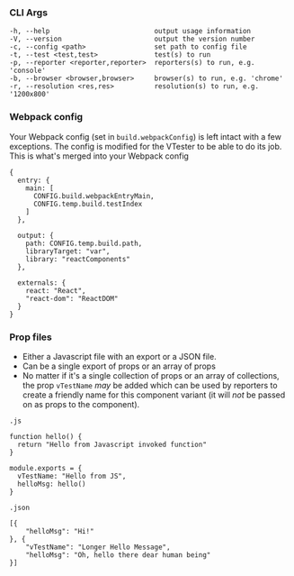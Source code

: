 ### CLI Args

```
-h, --help                          output usage information
-V, --version                       output the version number
-c, --config <path>                 set path to config file
-t, --test <test,test>              test(s) to run
-p, --reporter <reporter,reporter>  reporters(s) to run, e.g. 'console'
-b, --browser <browser,browser>     browser(s) to run, e.g. 'chrome'
-r, --resolution <res,res>          resolution(s) to run, e.g. '1200x800'
```    

### Webpack config

Your Webpack config (set in `build.webpackConfig`) is left intact with a few exceptions. The config is modified for the VTester to be able to do its job. This is what's merged into your Webpack config

```
{
  entry: {
    main: [
      CONFIG.build.webpackEntryMain,
      CONFIG.temp.build.testIndex
    ]
  },

  output: {
    path: CONFIG.temp.build.path,
    libraryTarget: "var",
    library: "reactComponents"
  },

  externals: {
    react: "React",
    "react-dom": "ReactDOM"
  }
}
```


### Prop files


* Either a Javascript file with an export or a JSON file.
* Can be a single export of props or an array of props
* No matter if it's a single collection of props or an array of collections, the prop `vTestName` _may_ be added which can be used by reporters to create a friendly name for this component variant (it will _not_ be passed on as props to the component).

`.js`

```
function hello() {
  return "Hello from Javascript invoked function"
}

module.exports = {
  vTestName: "Hello from JS",
  helloMsg: hello()
}
```

`.json`

```
[{
    "helloMsg": "Hi!"
}, {
    "vTestName": "Longer Hello Message",
    "helloMsg": "Oh, hello there dear human being"
}]
```

